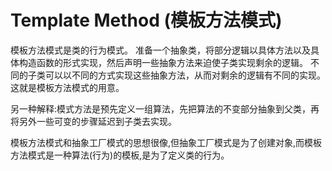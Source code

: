 # Template Method (模板方法模式)

模板方法模式是类的行为模式。
准备一个抽象类，将部分逻辑以具体方法以及具体构造函数的形式实现，然后声明一些抽象方法来迫使子类实现剩余的逻辑。
不同的子类可以以不同的方式实现这些抽象方法，从而对剩余的逻辑有不同的实现。
这就是模板方法模式的用意。

另一种解释:模式方法是预先定义一组算法，先把算法的不变部分抽象到父类，再将另外一些可变的步骤延迟到子类去实现。

模板方法模式和抽象工厂模式的思想很像,但抽象工厂模式是为了创建对象,而模板方法模式是一种算法(行为)的模板,是为了定义类的行为。